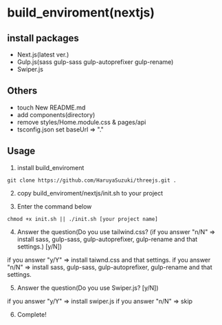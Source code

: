 # build_enviroment(nextjs)
## install packages
- Next.js(latest ver.)
- Gulp.js(sass gulp-sass gulp-autoprefixer gulp-rename)
- Swiper.js
## Others
- touch New README.md
- add components(directory)
- remove styles/Home.module.css & pages/api
- tsconfig.json set baseUrl => "."
## Usage
1. install build_enviroment
```
git clone https://github.com/HaruyaSuzuki/threejs.git .
```

2. copy build_enviroment/nextjs/init.sh to your project

3. Enter the command below
```
chmod +x init.sh || ./init.sh [your project name]
```

4. Answer the question(Do you use tailwind.css? (if you answer "n/N" => install sass, gulp-sass, gulp-autoprefixer, gulp-rename and that settings.) [y/N])

if you answer "y/Y" => install taiwnd.css and that settings.
if you answer "n/N" => install sass, gulp-sass, gulp-autoprefixer, gulp-rename and that settings.

5. Answer the question(Do you use Swiper.js? [y/N])

if you answer "y/Y" => install swiper.js
if you answer "n/N" => skip

6. Complete!